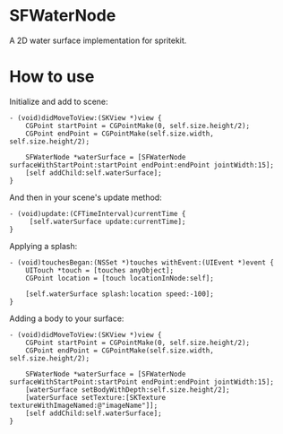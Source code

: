 # SFWaterNode
A 2D water surface implementation for spritekit.

# How to use
Initialize and add to scene:

```
- (void)didMoveToView:(SKView *)view {
    CGPoint startPoint = CGPointMake(0, self.size.height/2);
    CGPoint endPoint = CGPointMake(self.size.width, self.size.height/2);
    
    SFWaterNode *waterSurface = [SFWaterNode surfaceWithStartPoint:startPoint endPoint:endPoint jointWidth:15];
    [self addChild:self.waterSurface];
}
```

And then in your scene's update method:

```
- (void)update:(CFTimeInterval)currentTime {
     [self.waterSurface update:currentTime];
}
```

Applying a splash:

```
- (void)touchesBegan:(NSSet *)touches withEvent:(UIEvent *)event {
    UITouch *touch = [touches anyObject];
    CGPoint location = [touch locationInNode:self];
    
    [self.waterSurface splash:location speed:-100];
}
```

Adding a body to your surface:

```
- (void)didMoveToView:(SKView *)view {
    CGPoint startPoint = CGPointMake(0, self.size.height/2);
    CGPoint endPoint = CGPointMake(self.size.width, self.size.height/2);
    
    SFWaterNode *waterSurface = [SFWaterNode surfaceWithStartPoint:startPoint endPoint:endPoint jointWidth:15];
    [waterSurface setBodyWithDepth:self.size.height/2];
    [waterSurface setTexture:[SKTexture textureWithImageNamed:@"imageName"]];
    [self addChild:self.waterSurface];
}
```


